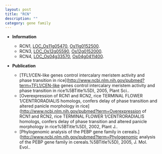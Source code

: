 ```yaml
---
layout: post
title: "RCN"
description: ""
category: gene family
---
```


* **Information**  
    + RCN1, [LOC_Os11g05470](http://rice.uga.edu/cgi-bin/ORF_infopage.cgi?orf=LOC_Os11g05470), [Os11g0152500](http://rapdb.dna.affrc.go.jp/viewer/gbrowse_details/irgsp1?name=Os11g0152500).
    + RCN3, [LOC_Os12g05590](http://rice.uga.edu/cgi-bin/ORF_infopage.cgi?orf=LOC_Os12g05590), [Os12g0152000](http://rapdb.dna.affrc.go.jp/viewer/gbrowse_details/irgsp1?name=Os12g0152000).
    + RCN4, [LOC_Os04g33570](http://rice.uga.edu/cgi-bin/ORF_infopage.cgi?orf=LOC_Os04g33570), [Os04g0411400](http://rapdb.dna.affrc.go.jp/viewer/gbrowse_details/irgsp1?name=Os04g0411400).

* **Publication**  
    + [TFL1/CEN-like genes control intercalary meristem activity and phase transition in rice](http://www.ncbi.nlm.nih.gov/pubmed?term=TFL1/CEN-like genes control intercalary meristem activity and phase transition in rice%5BTitle%5D), 2005, Plant Sci..
    + [Overexpression of RCN1 and RCN2, rice TERMINAL FLOWER 1/CENTRORADIALIS homologs, confers delay of phase transition and altered panicle morphology in rice](http://www.ncbi.nlm.nih.gov/pubmed?term=Overexpression of RCN1 and RCN2, rice TERMINAL FLOWER 1/CENTRORADIALIS homologs, confers delay of phase transition and altered panicle morphology in rice%5BTitle%5D), 2002, Plant J..
    + [Phylogenomic analysis of the PEBP gene family in cereals.](http://www.ncbi.nlm.nih.gov/pubmed?term=Phylogenomic analysis of the PEBP gene family in cereals.%5BTitle%5D), 2005, J. Mol. Evol..


